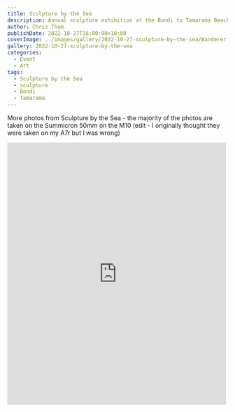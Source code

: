 ```yaml
---
title: Sculpture by the Sea
description: Annual sculpture exhibition at the Bondi to Tamarama Beach walk
author: Chris Tham
publishDate: 2022-10-27T16:00:00+10:00
coverImage: ../images/gallery/2022-10-27-sculpture-by-the-sea/Wanderer Above the Sea of Light (Scott Chaseling).jpeg
gallery: 2022-10-27-sculpture-by-the-sea
categories:
  - Event
  - Art
tags:
  - Sculpture by the Sea
  - sculpture
  - Bondi
  - Tamarama
---
```


More photos from Sculpture by the Sea - the majority of the photos are taken on the Summicron 50mm on the M10 (edit - I originally thought they were taken on my A7r but I was wrong)

<iframe src="https://www.facebook.com/plugins/post.php?href=https%3A%2F%2Fwww.facebook.com%2Fchris1.tham%2Fposts%2Fpfbid0ZmG6iHf2EjxEBocWrCpTUSVYn77TUc1VNwYHhq8HaovJvjmx1PpMH97PTmtzLfBDl&show_text=true&width=500" width="500" height="601" style="border:none;overflow:hidden" scrolling="no" frameborder="0" allowfullscreen="true" allow="autoplay; clipboard-write; encrypted-media; picture-in-picture; web-share"></iframe>
